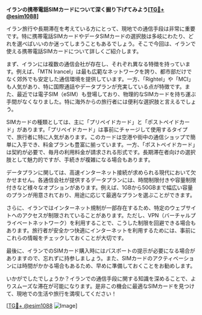 **イランの携帯電話SIMカードについて深く掘り下げてみよう[[TG💪+ @esim1088](https://t.me/s/esim1088)]**

イラン旅行や長期滞在を考えている方にとって、現地での通信手段は非常に重要です。特に携帯電話SIMカードやデータSIMカードの選択肢は多岐にわたり、どれを選べばいいのか迷ってしまうこともあるでしょう。そこで今回は、イランで使える携帯電話SIMカードについて詳しくご紹介します。

まず、イランには複数の通信会社が存在し、それぞれ異なる特徴を持っています。例えば、「MTN Irancel」は最も広範なネットワークを誇り、都市部だけでなく郊外でも安定した通信環境を提供しています。一方、「Rightel」や「MCI」も人気があり、特に国際通話やデータプランが充実している点が特徴です。また、最近では電子SIM（eSIM）も登場しており、物理的なSIMカードを持ち運ぶ手間がなくなりました。特に海外からの旅行者には便利な選択肢と言えるでしょう。

SIMカードの種類としては、主に「プリペイドカード」と「ポストペイドカード」があります。「プリペイドカード」は事前にチャージして使用するタイプで、旅行者に特に人気があります。このカードは空港や街中の通信ショップで簡単に入手でき、料金プランも豊富に揃っています。一方、「ポストペイドカード」は契約が必要で、毎月の利用料金が請求される形式です。長期滞在者向けの選択肢として魅力的ですが、手続きが複雑になる場合もあります。

データプランに関しては、高速インターネット接続が求められる現代において欠かせません。各通信会社が提供するデータプランには、時間制限付きや容量制限付きなど様々なオプションがあります。例えば、1GBから50GBまで幅広い容量のプランが用意されており、用途に応じて最適なプランを選ぶことができます。

さらに、イランではインターネット規制が一部存在するため、特定のウェブサイトへのアクセスが制限されていることがあります。ただし、VPN（バーチャルプライベートネットワーク）を利用することで、こうした制限を回避できる場合もあります。旅行者が安全かつ快適にインターネットを利用するためには、事前にこれらの情報をチェックしておくことが大切です。

最後に、イランでのSIMカード購入時にはパスポートの提示が必要になる場合がありますので、忘れずに持参しましょう。また、SIMカードのアクティベーションには時間がかかる場合もあるため、早めに準備しておくことをお勧めします。

いかがでしたでしょうか？イランでの通信手段に関する知識を深めることで、よりスムーズな滞在が可能になります。是非この機会に最適なSIMカードを見つけて、現地での生活や旅行を満喫してください！

[[TG💪+ @esim1088](https://t.me/s/esim1088) ![Image](https://i.postimg.cc/Y0z9fWf4/image.png)]